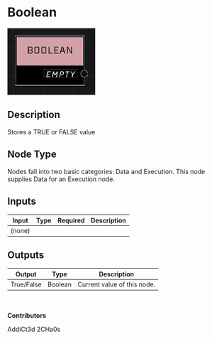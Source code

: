 # Boolean
![](../../../.gitbook/assets/boolean.JPG)

## Description
Stores a TRUE or FALSE value

## Node Type
Nodes fall into two basic categories: Data and Execution. This node supplies Data for an Execution node.

## Inputs
| Input | Type | Required | Description |
|------------------|------------------|----------|--------------------------------------------------------------|
| (none) |  |  |  |

## Outputs
| Output | Type | Description |
|------------------|------------------|--------------------------------------------------------------|
| True/False | Boolean | Current value of this node. |


\
\
**Contributors**

AddiCt3d 2CHa0s
